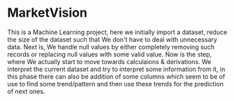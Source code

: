 # MarketVision
This is a Machine Learning project, here we initially import a dataset, reduce the size of the dataset such that We don't have to deal with unnecessary data. Next is, We handle null values by either completely removing such records or replacing null values with some valid value. Now is the step, where We actually start to move towards calculaions & derivations. We interpret the current dataset and try to interpret some information from it, in this phase there can also be addition of some columns which seem to be of use to find some trend/pattern and then use these trends for the prediction of next ones.

